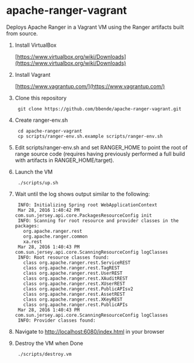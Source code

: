 # apache-ranger-vagrant

Deploys Apache Ranger in a Vagrant VM using the Ranger artifacts built from source.

1. Install VirtualBox

    [https://www.virtualbox.org/wiki/Downloads](https://www.virtualbox.org/wiki/Downloads)

2. Install Vagrant

    [https://www.vagrantup.com/](https://www.vagrantup.com/)

3. Clone this repository

        git clone https://github.com/bbende/apache-ranger-vagrant.git

4. Create ranger-env.sh

        cd apache-ranger-vagrant
        cp scripts/ranger-env.sh.example scripts/ranger-env.sh

5. Edit scripts/ranger-env.sh and set RANGER_HOME to point the root of range source code (requires having previously performed a full build with artifacts in RANGER_HOME/target).

6. Launch the VM

        ./scripts/up.sh

7. Wait until the log shows output similar to the following:

        INFO: Initializing Spring root WebApplicationContext
        Mar 28, 2016 1:40:42 PM com.sun.jersey.api.core.PackagesResourceConfig init
        INFO: Scanning for root resource and provider classes in the packages:
          org.apache.ranger.rest
          org.apache.ranger.common
          xa.rest
        Mar 28, 2016 1:40:43 PM com.sun.jersey.api.core.ScanningResourceConfig logClasses
        INFO: Root resource classes found:
          class org.apache.ranger.rest.ServiceREST
          class org.apache.ranger.rest.TagREST
          class org.apache.ranger.rest.UserREST
          class org.apache.ranger.rest.XAuditREST
          class org.apache.ranger.rest.XUserREST
          class org.apache.ranger.rest.PublicAPIsv2
          class org.apache.ranger.rest.AssetREST
          class org.apache.ranger.rest.XKeyREST
          class org.apache.ranger.rest.PublicAPIs
        Mar 28, 2016 1:40:43 PM com.sun.jersey.api.core.ScanningResourceConfig logClasses
        INFO: Provider classes found:

8. Navigate to [http://localhost:6080/index.html](http://localhost:6080/index.html) in your browser

9. Destroy the VM when Done

        ./scripts/destroy.vm
